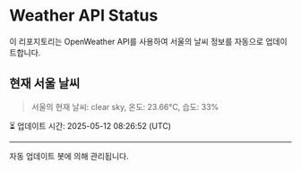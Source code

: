 
# Weather API Status

이 리포지토리는 OpenWeather API를 사용하여 서울의 날씨 정보를 자동으로 업데이트합니다.

## 현재 서울 날씨
> 서울의 현재 날씨: clear sky, 온도: 23.66°C, 습도: 33%

⏳ 업데이트 시간: 2025-05-12 08:26:52 (UTC)

---
자동 업데이트 봇에 의해 관리됩니다.
